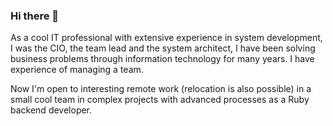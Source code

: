 ### Hi there 👋
 As a cool IT professional with extensive experience in system development, I was the CIO, the team lead and the system architect, I have been solving business problems through information technology for many years. I have experience of managing a team.
 
 Now I'm open to interesting remote work (relocation is also possible) in a small cool team in complex projects with advanced processes as a Ruby backend developer.
<!--
**RobBikmansurov/RobBikmansurov** is a ✨ _special_ ✨ repository because its `README.md` (this file) appears on your GitHub profile.

Here are some ideas to get you started:

- 🔭 I’m currently working on ...
- 🌱 I’m currently learning ...
- 👯 I’m looking to collaborate on ...
- 🤔 I’m looking for help with ...
- 💬 Ask me about ...
- 📫 How to reach me: ...
- 😄 Pronouns: ...
- ⚡ Fun fact: ...
-->

